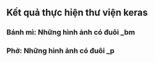 ## Kết quả thực hiện thư viện keras
### Bánh mì: Những hình ảnh có đuôi _bm
### Phở: Những hình ảnh có đuôi _p
